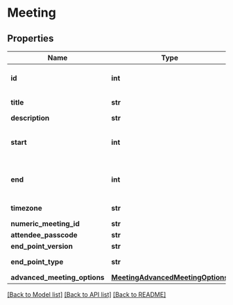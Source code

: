 # Meeting

## Properties
Name | Type | Description | Notes
------------ | ------------- | ------------- | -------------
**id** | **int** | Unique identifier for meeting. | [optional] 
**title** | **str** |  | [default to 'My Test Meeting']
**description** | **str** |  | [optional] 
**start** | **int** | A [UNIX Timestamp](https://currentmillis.com/) in milliseconds | 
**end** | **int** | A [UNIX Timestamp](https://currentmillis.com/) in milliseconds | 
**timezone** | **str** |  | [optional] [default to 'America/New_York']
**numeric_meeting_id** | **str** |  | [optional] 
**attendee_passcode** | **str** |  | [optional] 
**end_point_version** | **str** |  | [default to '2.10']
**end_point_type** | **str** |  | [default to 'WEB_APP']
**advanced_meeting_options** | [**MeetingAdvancedMeetingOptions**](MeetingAdvancedMeetingOptions.md) |  | [optional] 

[[Back to Model list]](../README.md#documentation-for-models) [[Back to API list]](../README.md#documentation-for-api-endpoints) [[Back to README]](../README.md)


